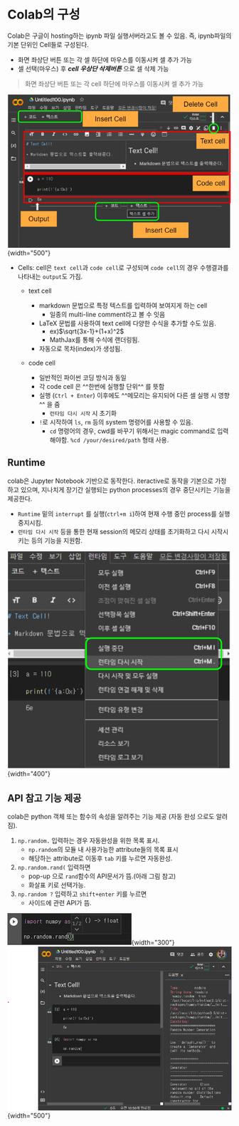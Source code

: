 # Colab의 구성

Colab은 구글이 hosting하는 ipynb 파일 실행서버라고도 볼 수 있음. 즉, ipynb파일의 기본 단위인 Cell들로 구성된다.

- 화면 좌상단 버튼 또는 각 셀 하단에 마우스를 이동시켜 셀 추가 가능
- 셀 선택(마우스) 후 ***cell 우상단 삭제버튼*** 으로 셀 삭제 가능



> 화면 좌상단 버튼 또는 각 cell 하단에 마우스를 이동시켜 셀 추가 가능

![](./img/colab_cell.png){width="500"}

- Cells: cell은  `text cell`과 `code cell`로 구성되며 `code cell`의 경우 수행결과를 나타내는 `output`도 가짐.

    - text cell
        - markdown 문법으로 특정 텍스트를 입력하여 보여지게 하는 cell
            - 일종의 multi-line comment라고 볼 수 잇음
        - LaTeX 문법를 사용하여 text cell에 다양한 수식을 추가할 수도 있음.  
            - ex)$\sqrt{3x-1}+(1+x)^2$
            - MathJax를 통해 수식에 랜더링됨.  
        - 자동으로 목차(index)가 생성됨.

    - code cell
        - 일반적인 파이썬 코딩 방식과 동일
        - 각 code cell 은 ^^한번에 실행할 단위^^ 를 뜻함
        - 실행 (`Ctrl + Enter`) 이후에도 ^^메모리는 유지되어 다른 셀 실행 시 영향^^ 을 줌 
            - `런타임 다시 시작` 시 초기화
        - `!`로 시작하여 `ls`, `rm` 등의 system 명령어를 사용할 수 있음.
            - `cd` 명령어의 경우, cwd를 바꾸기 위해서는 magic command로 입력해야함. `%cd /your/desired/path` 형태 사용.


## Runtime

colab은 Jupyter Notebook 기반으로 동작한다. iteractive로 동작을 기본으로 가정하고 있으며, 지나치게 장기간 실행되는 python processes의 경우 중단시키는 기능을 제공한다.

* `Runtime` 밑의 `interrupt` 를 실행(`ctrl+m i`)하여 현재 수행 중인 process를 실행 중지시킴.
* `런타임 다시 시작` 등을 통한 현재 session의 메모리 상태를 초기화하고 다시 시작시키는 등의 기능을 지원함.

![](./img/colab_runtime.png){width="400"}

## API 참고 기능 제공

colab은 python 객체 또는 함수의 속성을 알려주는 기능 제공 (자동 완성 으로도 알려짐).

1. `np.random.` 입력하는 경우 자동완성을 위한 목록 표시.
    - `np.random`의 모듈 내 사용가능한 attribute들의 목록 표시
    - 해당하는 attribute로 이동후 `tab` 키를 누르면 자동완성.
2. `np.random.rand(` 입력하면 
    - pop-up 으로 `rand`함수의 API문서가 뜸.(아래 그림 참고)
    - 화살표 키로 선택가능.
3. `np.random ?` 입력하고 `shift+enter` 키를 누르면
    - 사이드에 관련 API가 뜸.

![](./img/colab_completion.png){width="300"}
![](./img/colab_help.png){width="500"}

